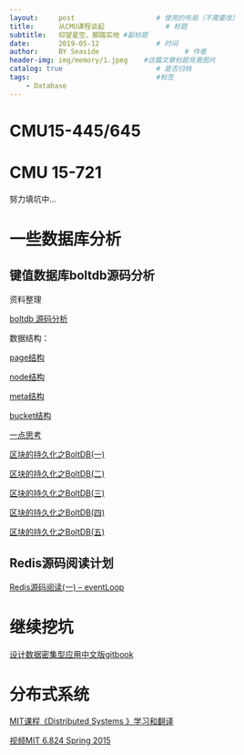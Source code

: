 ```yaml
---
layout:     post                    # 使用的布局（不需要改）
title:      从CMU课程谈起               # 标题 
subtitle:   仰望星空，脚踏实地 #副标题
date:       2019-05-12              # 时间
author:     BY Seaside                     # 作者
header-img: img/memory/1.jpeg    #这篇文章标题背景图片
catalog: true                       # 是否归档
tags:                               #标签
    - Database
---
```


# CMU15-445/645 

# CMU 15-721

努力填坑中...

# 一些数据库分析

## 键值数据库boltdb源码分析



资料整理

[boltdb 源码分析](<https://youjiali1995.github.io/storage/boltdb/>)

数据结构：

[page结构](<https://mp.weixin.qq.com/s?__biz=MzU2NDUwMjU3Ng==&mid=2247484024&idx=1&sn=0c4ff1f4c0c3b449f8e8402c3fa324dd&chksm=fc4b4b27cb3cc231499598d2027aef19e6535927863dedb535a2d832b541fec4b58ed5706b7c&scene=21#wechat_redirect>)

[node结构](<https://mp.weixin.qq.com/s?__biz=MzU2NDUwMjU3Ng==&mid=2247484048&idx=1&sn=2d3d41ca0f7b7f0d5c558cd5f69336c7&chksm=fc4b4bcfcb3cc2d97d20f95a3b50b1bf928f1d5aa8021572db8df338fbe7692713bf5025cbeb&scene=21#wechat_redirect>)

[meta结构](<https://mp.weixin.qq.com/s/c_L0wF09o_hXnShxeoyG1Q>)

[bucket结构](<https://mp.weixin.qq.com/s/Cet4TTTTc6_OWWvmNgjOKA>)

[一点思考](https://youjiali1995.github.io/database/CMU-15445/)



[区块的持久化之BoltDB(一)](<https://www.jianshu.com/p/b86a69892990>)

[区块的持久化之BoltDB(二)](<https://www.jianshu.com/p/65980834ce88>)

[区块的持久化之BoltDB(三)](<https://www.jianshu.com/p/bdf9f53b391e>)

[区块的持久化之BoltDB(四)](<https://www.jianshu.com/p/067a3bb4dd4f>)

[区块的持久化之BoltDB(五)](<https://www.jianshu.com/p/4a9634055fc2>)

## Redis源码阅读计划

[Redis源码阅读(一) – eventLoop](<https://youjiali1995.github.io/redis/eventloop/>)

# 继续挖坑

[设计数据密集型应用中文版gitbook](<https://vonng.gitbooks.io/ddia-cn/content/>)

# 分布式系统

[MIT课程《Distributed Systems 》学习和翻译](<https://github.com/feixiao/Distributed-Systems>)

[视频MIT 6.824 Spring 2015](<https://www.youtube.com/playlist?list=PL2e1VWknVg6hgKFd3XOT0b3g_r3AFd4lH>)